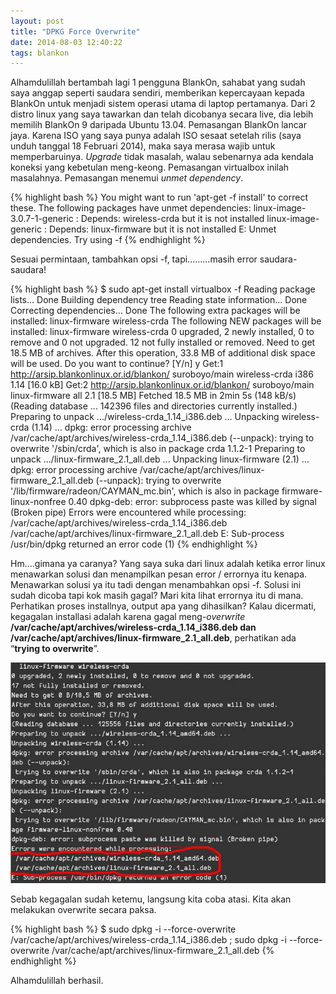 ```yaml
---
layout: post
title: "DPKG Force Overwrite"
date: 2014-08-03 12:40:22
tags: blankon
---
```

Alhamdulillah bertambah lagi 1 pengguna BlankOn, sahabat yang sudah saya anggap seperti saudara sendiri, memberikan kepercayaan kepada BlankOn untuk menjadi sistem operasi utama di laptop pertamanya. Dari 2 distro linux yang saya tawarkan dan telah dicobanya secara live, dia lebih memilih BlankOn 9 daripada Ubuntu 13.04.
Pemasangan BlankOn lancar jaya. Karena ISO yang saya punya adalah ISO sesaat setelah rilis (saya unduh tanggal 18 Februari 2014), maka saya merasa wajib untuk memperbaruinya. _Upgrade_ tidak masalah, walau sebenarnya ada kendala koneksi yang kebetulan meng-keong. 
Pemasangan virtualbox inilah masalahnya. Pemasangan menemui _unmet dependency_.

{% highlight bash %}
You might want to run 'apt-get -f install' to correct these.
The following packages have unmet dependencies:
linux-image-3.0.7-1-generic : Depends: wireless-crda but it is not installed
linux-image-generic : Depends: linux-firmware but it is not installed
E: Unmet dependencies. Try using -f
{% endhighlight %} 

Sesuai permintaan, tambahkan opsi -f, tapi.........masih error saudara-saudara!

{% highlight bash %}
$ sudo apt-get install virtualbox -f
Reading package lists... Done
Building dependency tree
Reading state information... Done
Correcting dependencies... Done
The following extra packages will be installed:
linux-firmware wireless-crda
The following NEW packages will be installed:
linux-firmware wireless-crda
0 upgraded, 2 newly installed, 0 to remove and 0 not upgraded.
12 not fully installed or removed.
Need to get 18.5 MB of archives.
After this operation, 33.8 MB of additional disk space will be used.
Do you want to continue? [Y/n] y
Get:1 http://arsip.blankonlinux.or.id/blankon/ suroboyo/main wireless-crda i386 1.14 [16.0 kB]
Get:2 http://arsip.blankonlinux.or.id/blankon/ suroboyo/main linux-firmware all 2.1 [18.5 MB]
Fetched 18.5 MB in 2min 5s (148 kB/s) 
(Reading database ... 142396 files and directories currently installed.)
Preparing to unpack .../wireless-crda_1.14_i386.deb ...
Unpacking wireless-crda (1.14) ...
dpkg: error processing archive /var/cache/apt/archives/wireless-crda_1.14_i386.deb (--unpack):
trying to overwrite '/sbin/crda', which is also in package crda 1.1.2-1
Preparing to unpack .../linux-firmware_2.1_all.deb ...
Unpacking linux-firmware (2.1) ...
dpkg: error processing archive /var/cache/apt/archives/linux-firmware_2.1_all.deb (--unpack):
trying to overwrite '/lib/firmware/radeon/CAYMAN_mc.bin', which is also in package firmware-linux-nonfree 0.40
dpkg-deb: error: subprocess paste was killed by signal (Broken pipe)
Errors were encountered while processing:
/var/cache/apt/archives/wireless-crda_1.14_i386.deb
/var/cache/apt/archives/linux-firmware_2.1_all.deb
E: Sub-process /usr/bin/dpkg returned an error code (1)
{% endhighlight %}

Hm....gimana ya caranya?
Yang saya suka dari linux adalah ketika error linux menawarkan solusi dan menampilkan pesan error / errornya itu kenapa. Menawarkan solusi ya itu tadi dengan menambahkan opsi -f. Solusi ini sudah dicoba tapi kok masih gagal? Mari kita lihat errornya itu di mana. Perhatikan proses installnya, output apa yang dihasilkan? Kalau dicermati, kegagalan installasi adalah karena gagal meng-_overwrite_ **/var/cache/apt/archives/wireless-crda_1.14_i386.deb dan /var/cache/apt/archives/linux-firmware_2.1_all.deb**, perhatikan ada “**trying to overwrite**”. 

![](/gambar/dpkg-force-overwrite.jpg)

Sebab kegagalan sudah ketemu, langsung kita coba atasi. Kita akan melakukan overwrite secara paksa.

{% highlight bash %}
$ sudo dpkg -i --force-overwrite /var/cache/apt/archives/wireless-crda_1.14_i386.deb ; sudo dpkg -i --force-overwrite /var/cache/apt/archives/linux-firmware_2.1_all.deb
{% endhighlight %}

Alhamdulillah berhasil.
